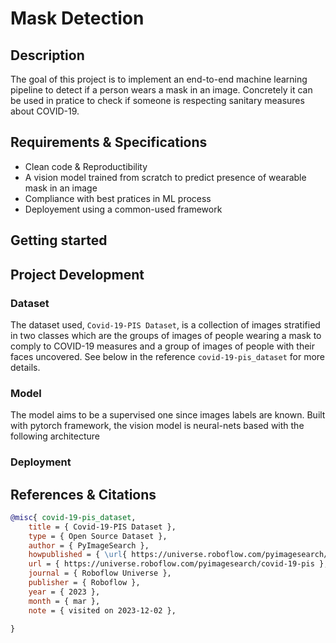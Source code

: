 <h1 align="left">
    Mask Detection
</br>
</h1>


## Description
The goal of this project is to implement an end-to-end machine learning pipeline to detect 
if a person wears a mask in an image. Concretely it can be used in pratice to check if 
someone is respecting sanitary measures about COVID-19.


## Requirements & Specifications
- Clean code & Reproductibility
- A vision model trained from scratch to predict presence of wearable mask in an image
- Compliance with best pratices in ML process
- Deployement using a common-used framework

## Getting started


## Project Development

### Dataset
The dataset used, `Covid-19-PIS Dataset`, is a collection of images stratified in two classes 
which are the groups of images of people wearing a mask to comply to COVID-19 measures and 
a group of images of people with their faces uncovered. See below in the reference 
`covid-19-pis_dataset` for more details.

### Model
The model aims to be a supervised one since images labels are known. Built with 
pytorch framework, the vision model is neural-nets based with the following architecture 

### Deployment


## References & Citations
```bibtex
@misc{ covid-19-pis_dataset,
    title = { Covid-19-PIS Dataset },
    type = { Open Source Dataset },
    author = { PyImageSearch },
    howpublished = { \url{ https://universe.roboflow.com/pyimagesearch/covid-19-pis } },
    url = { https://universe.roboflow.com/pyimagesearch/covid-19-pis },
    journal = { Roboflow Universe },
    publisher = { Roboflow },
    year = { 2023 },
    month = { mar },
    note = { visited on 2023-12-02 },

}
```
